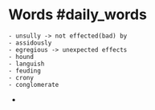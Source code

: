 # Words #daily_words
	- unsully -> not effected(bad) by
	- assidously
	- egregious -> unexpected effects
	- hound
	- languish
	- feuding
	- crony
	- conglomerate
-